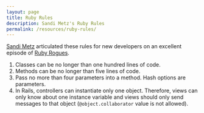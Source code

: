 ```yaml
---
layout: page
title: Ruby Rules
description: Sandi Metz's Ruby Rules
permalink: /resources/ruby-rules/
---
```


[Sandi Metz](http://www.sandimetz.com/) articulated these rules for new
developers on an excellent episode of [Ruby Rogues](http://rubyrogues.com/087-rr-book-clubpractical-object-oriented-design-in-ruby-with-sandi-metz/). 

1. Classes can be no longer than one hundred lines of code.
2. Methods can be no longer than five lines of code.
3. Pass no more than four parameters into a method. Hash options are parameters.
4. In Rails, controllers can instantiate only one object. Therefore, views can only know about one instance variable and views should only send messages to that object (`@object.collaborator` value is not allowed).

